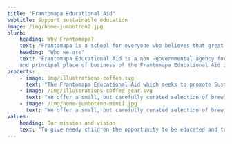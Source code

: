 ```yaml
---
title: "Frantomapa Educational Aid"
subtitle: Support sustainable education
image: /img/home-jumbotron2.jpg
blurb:
    heading: Why Frantomapa?
    text: "Frantomapa is a school for everyone who believes that great education shouldn't just taste good, it should do good too." 
    heading: "Who we are"
    text: "Frantomapa Educational Aid is a non -governmental agency formed in Ghana on the 8th of May, 2016. The registered office 
    and principal place of business of the Frantomapa Educational Aid is in Accra."
products:
    - image: img/illustrations-coffee.svg
      text: "The Frantomapa Educational Aid which seeks to promote Sustainable Development Goal 4 (SDG4) Thus; Quality Education and by it’s regulations, it’s required         to carry on the business of:"
    - image: /img/illustrations-coffee-gear.svg
      text: "We offer a small, but carefully curated selection of brewing gear and tools for every taste and experience level. No matter if you roast your own beans or just bought your first french press, you’ll find a gadget to fall in love with in our shop."
    - image: /img/home-jumbotron-mini1.jpg
      text: "We offer a small, but carefully curated selection of brewing gear and tools for every taste and experience level. No matter if you roast your own beans or just bought your first french press, you’ll find a gadget to fall in love with in our shop."
values:
    heading: Our mission and vision
    text: "To give needy children the opportunity to be educated and to help raise the standard of STEM education in Ghana. Our vision is to produce critical thinkers and innovators that would technology to solve challenges facing the world"
---
```


